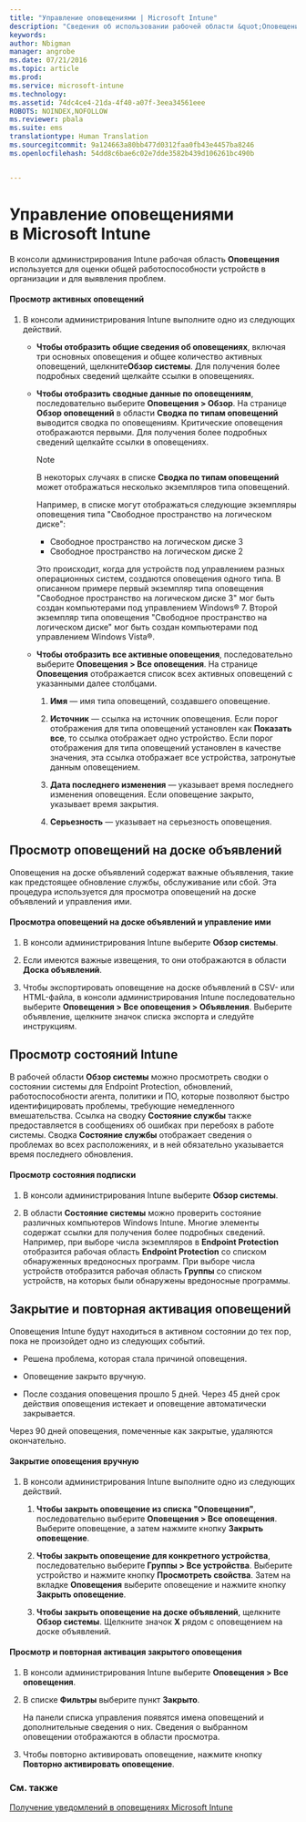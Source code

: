 ```yaml
---
title: "Управление оповещениями | Microsoft Intune"
description: "Сведения об использовании рабочей области &quot;Оповещения&quot; для оценки общей работоспособности устройств организации."
keywords: 
author: Nbigman
manager: angrobe
ms.date: 07/21/2016
ms.topic: article
ms.prod: 
ms.service: microsoft-intune
ms.technology: 
ms.assetid: 74dc4ce4-21da-4f40-a07f-3eea34561eee
ROBOTS: NOINDEX,NOFOLLOW
ms.reviewer: pbala
ms.suite: ems
translationtype: Human Translation
ms.sourcegitcommit: 9a124663a80bb477d0312faa0fb43e4457ba8246
ms.openlocfilehash: 54dd8c6bae6c02e7dde3582b439d106261bc490b


---
```


# Управление оповещениями в Microsoft Intune
В консоли администрирования Intune рабочая область **Оповещения** используется для оценки общей работоспособности устройств в организации и для выявления проблем.

#### Просмотр активных оповещений

1.  В консоли администрирования Intune выполните одно из следующих действий.

    -   **Чтобы отобразить общие сведения об оповещениях**, включая три основных оповещения и общее количество активных оповещений, щелкните**Обзор системы**. Для получения более подробных сведений щелкайте ссылки в оповещениях.

    -   **Чтобы отобразить сводные данные по оповещениям**, последовательно выберите **Оповещения &gt; Обзор**. На странице **Обзор оповещений** в области **Сводка по типам оповещений** выводится сводка по оповещениям. Критические оповещения отображаются первыми. Для получения более подробных сведений щелкайте ссылки в оповещениях.

        > [!NOTE]
        > В некоторых случаях в списке **Сводка по типам оповещений** может отображаться несколько экземпляров типа оповещений.
        >
        > Например, в списке могут отображаться следующие экземпляры оповещения типа "Свободное пространство на логическом диске":
        >
        > -   Свободное пространство на логическом диске 3
        > -   Свободное пространство на логическом диске 2
        >
        > Это происходит, когда для устройств под управлением разных операционных систем, создаются оповещения одного типа. В описанном примере первый экземпляр типа оповещения "Свободное пространство на логическом диске 3" мог быть создан компьютерами под управлением Windows® 7. Второй экземпляр типа оповещения "Свободное пространство на логическом диске" мог быть создан компьютерами под управлением Windows Vista®.

    -   **Чтобы отобразить все активные оповещения**, последовательно выберите **Оповещения &gt; Все оповещения**. На странице **Оповещения** отображается список всех активных оповещений с указанными далее столбцами.

        1.  **Имя** — имя типа оповещений, создавшего оповещение.

        2.  **Источник** — ссылка на источник оповещения. Если порог отображения для типа оповещений установлен как **Показать все**, то ссылка отображает одно устройство. Если порог отображения для типа оповещений установлен в качестве значения, эта ссылка отображает все устройства, затронутые данным оповещением.

        3.  **Дата последнего изменения** — указывает время последнего изменения оповещения. Если оповещение закрыто, указывает время закрытия.

        4.  **Серьезность** — указывает на серьезность оповещения.

## Просмотр оповещений на доске объявлений
Оповещения на доске объявлений содержат важные объявления, такие как предстоящее обновление службы, обслуживание или сбой. Эта процедура используется для просмотра оповещений на доске объявлений и управления ими.

#### Просмотра оповещений на доске объявлений и управление ими

1.  В консоли администрирования Intune выберите **Обзор системы**.

2.  Если имеются важные извещения, то они отображаются в области **Доска объявлений**.

3.  Чтобы экспортировать оповещение на доске объявлений в CSV- или HTML-файла, в консоли администрирования Intune последовательно выберите **Оповещения &gt; Все оповещения &gt; Объявления**. Выберите объявление, щелкните значок списка экспорта и следуйте инструкциям.

## Просмотр состояний Intune
В рабочей области **Обзор системы** можно просмотреть сводки о состоянии системы для Endpoint Protection, обновлений, работоспособности агента, политики и ПО, которые позволяют быстро идентифицировать проблемы, требующие немедленного вмешательства. Ссылка на сводку **Состояние службы** также предоставляется в сообщениях об ошибках при перебоях в работе системы. Сводка **Состояние службы** отображает сведения о проблемах во всех расположениях, и в ней обязательно указывается время последнего обновления.

#### Просмотр состояния подписки

1.  В консоли администрирования Intune выберите **Обзор системы**.

2.  В области **Состояние системы** можно проверить состояние различных компьютеров Windows Intune. Многие элементы содержат ссылки для получения более подробных сведений. Например, при выборе числа экземпляров в **Endpoint Protection** отобразится рабочая область **Endpoint Protection** со списком обнаруженных вредоносных программ. При выборе числа устройств отобразится рабочая область **Группы** со списком устройств, на которых были обнаружены вредоносные программы.

## Закрытие и повторная активация оповещений
Оповещения Intune будут находиться в активном состоянии до тех пор, пока не произойдет одно из следующих событий.

-   Решена проблема, которая стала причиной оповещения.

-   Оповещение закрыто вручную.

-   После создания оповещения прошло 5 дней. Через 45 дней срок действия оповещения истекает и оповещение автоматически закрывается.

Через 90 дней оповещения, помеченные как закрытые, удаляются окончательно.

#### Закрытие оповещения вручную

1.  В консоли администрирования Intune выполните одно из следующих действий.

    1.  **Чтобы закрыть оповещение из списка "Оповещения"**, последовательно выберите **Оповещения &gt; Все оповещения**. Выберите оповещение, а затем нажмите кнопку **Закрыть оповещение**.

    2.  **Чтобы закрыть оповещение для конкретного устройства**, последовательно выберите **Группы &gt; Все устройства**. Выберите устройство и нажмите кнопку **Просмотреть свойства**. Затем на вкладке **Оповещения** выберите оповещение и нажмите кнопку **Закрыть оповещение**.

    3.  **Чтобы закрыть оповещение на доске объявлений**, щелкните **Обзор системы**. Щелкните значок **X** рядом с оповещением на доске объявлений.

#### Просмотр и повторная активация закрытого оповещения

1.  В консоли администрирования Intune выберите **Оповещения &gt; Все оповещения**.

2.  В списке **Фильтры** выберите пункт **Закрыто**.

    На панели списка управления появятся имена оповещений и дополнительные сведения о них. Сведения о выбранном оповещении отображаются в области просмотра.

3.  Чтобы повторно активировать оповещение, нажмите кнопку **Повторно активировать оповещение**.

### См. также
[Получение уведомлений в оповещениях Microsoft Intune](get-notified-by-alerts.md)



<!--HONumber=Jul16_HO4-->


